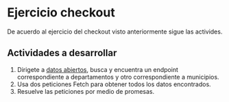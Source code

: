 # Ejercicio checkout

De acuerdo al ejercicio del checkout visto anteriormente sigue las activides.

## Actividades a desarrollar

1. Dirigete a [datos abiertos](https://datos.gov.co/), busca y encuentra un endpoint correspondiente a departamentos y otro correspondiente a municipios.
2. Usa dos peticiones Fetch para obtener todos los datos encontrados.
3. Resuelve las peticiones por medio de promesas.
